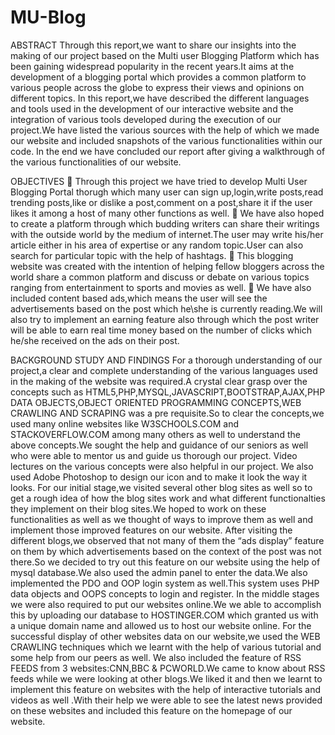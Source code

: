 # MU-Blog

ABSTRACT
Through this report,we want to share our insights into the making of our project based on the Multi user Blogging Platform which has been gaining widespread popularity in the recent years.It aims at the development of a blogging portal which provides a common platform to various people across the globe to express their views and opinions on different topics.
In this report,we have described the different languages and tools used in the development of our interactive website and the integration of various tools developed during the execution of our project.We have listed the various sources with the help of which we made our website and included snapshots of the various functionalities within our code.
In the end we have concluded our report after giving a walkthrough of the various functionalities of our website.

OBJECTIVES
 Through this project we have tried to develop Multi User Blogging Portal thorugh which many user can sign up,login,write posts,read trending posts,like or dislike a post,comment on a post,share it if the user likes it among a host of many other functions as well.
 We have also hoped to create a platform through which budding writers can share their writings with the outside world by the medium of internet.The user may write his/her article either in his area of expertise or any random topic.User can also search for particular topic with the help of hashtags.
 This blogging website was created with the intention of helping fellow bloggers across the world share a common platform and discuss or debate on various topics ranging from entertainment to sports and movies as well.
 We have also included content based ads,which means the user will see the advertisements based on the post which he\she is currently reading.We will also try to implement an earning feature also through which the post writer will be able to earn real time money based on the number of clicks which he/she received on the ads on their post.


BACKGROUND STUDY AND FINDINGS
For a thorough understanding of our project,a clear and complete understanding of the various languages used in the making of the website was required.A crystal clear grasp over the concepts such as HTML5,PHP,MYSQL,JAVASCRIPT,BOOTSTRAP,AJAX,PHP DATA OBJECTS,OBJECT ORIENTED PROGRAMMING CONCEPTS,WEB CRAWLING AND SCRAPING was a pre requisite.So to clear the concepts,we used many online websites like W3SCHOOLS.COM and STACKOVERFLOW.COM among many others as well to understand the above concepts.We sought the help and guidance of our seniors as well who were able to mentor us and guide us thorough our project. Video lectures on the various concepts were also helpful in our project.
We also used Adobe Photoshop to design our icon and to make it look the way it looks.
For our initial stage,we visited several other blog sites as well so to get a rough idea of how the blog sites work and what different functionalties they implement on their blog sites.We hoped to work on these functionalities as well as we thought of ways to improve them as well and implement those improved features on our website.
After visiting the different blogs,we observed that not many of them the “ads display” feature on them by which advertisements based on the context of the post was not there.So we decided to try out this feature on our website using the help of mysql database.We also used the admin panel to enter the data.We also implemented the PDO and OOP login system as well.This system uses PHP data objects and OOPS concepts to login and register.
In the middle stages we were also required to put our websites online.We we able to accomplish this by uploading our database to HOSTINGER.COM which
granted us with a unique domain name and allowed us to host our website online.
For the successful display of other websites data on our website,we used the WEB CRAWLING techniques which we learnt with the help of various tutorial and some help from our peers as well.
We also included the feature of RSS FEEDS from 3 websites:CNN,BBC & PCWORLD.We came to know about RSS feeds while we were looking at other blogs.We liked it and then we learnt to implement this feature on websites with the help of interactive tutorials and videos as well .With their help we were able to see the latest news provided on these websites and included this feature on the homepage of our website.
